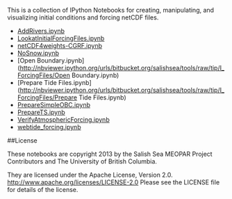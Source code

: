 This is a collection of IPython Notebooks for creating,
manipulating,
and visualizing initial conditions and forcing netCDF files.

* [AddRivers.ipynb](http://nbviewer.ipython.org/urls/bitbucket.org/salishsea/tools/raw/tip/I_ForcingFiles/AddRivers.ipynb)
* [LookatInitialForcingFiles.ipynb](http://nbviewer.ipython.org/urls/bitbucket.org/salishsea/tools/raw/tip/I_ForcingFiles/LookatInitialForcingFiles.ipynb)
* [netCDF4weights-CGRF.ipynb](http://nbviewer.ipython.org/urls/bitbucket.org/salishsea/tools/raw/tip/I_ForcingFiles/netCDF4weights-CGRF.ipynb)
* [NoSnow.ipynb](http://nbviewer.ipython.org/urls/bitbucket.org/salishsea/tools/raw/tip/I_ForcingFiles/NoSnow.ipynb)
* [Open Boundary.ipynb](http://nbviewer.ipython.org/urls/bitbucket.org/salishsea/tools/raw/tip/I_ForcingFiles/Open Boundary.ipynb)
* [Prepare Tide Files.ipynb](http://nbviewer.ipython.org/urls/bitbucket.org/salishsea/tools/raw/tip/I_ForcingFiles/Prepare Tide Files.ipynb)
* [PrepareSimpleOBC.ipynb](http://nbviewer.ipython.org/urls/bitbucket.org/salishsea/tools/raw/tip/I_ForcingFiles/PrepareSimpleOBC.ipynb)
* [PrepareTS.ipynb](http://nbviewer.ipython.org/urls/bitbucket.org/salishsea/tools/raw/tip/I_ForcingFiles/PrepareTS.ipynb)
* [VerifyAtmosphericForcing.ipynb](http://nbviewer.ipython.org/urls/bitbucket.org/salishsea/tools/raw/tip/I_ForcingFiles/VerifyAtmosphericForcing.ipynb)
* [webtide_forcing.ipynb](http://nbviewer.ipython.org/urls/bitbucket.org/salishsea/tools/raw/tip/I_ForcingFiles/webtide_forcing.ipynb)

##License

These notebooks are copyright 2013
by the Salish Sea MEOPAR Project Contributors
and The University of British Columbia.

They are licensed under the Apache License, Version 2.0.
http://www.apache.org/licenses/LICENSE-2.0
Please see the LICENSE file for details of the license.
